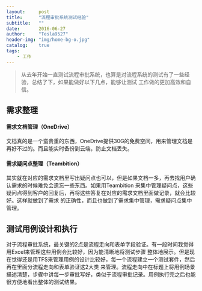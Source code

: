 ```yaml
---
layout:     post
title:      "流程审批系统测试经验"
subtitle:   ""
date:       2016-06-27
author:     "Tesla9527"
header-img: "img/home-bg-o.jpg"
catalog:    true
tags:
    - 工作
---
```


> 从去年开始一直测试流程审批系统，也算是对流程系统的测试有了一些经验，总结了下，如果能做好以下几点，能够让测试
工作做的更加高效和自信。

## 需求整理

#### 需求文档管理（OneDrive）

文档真的是一个蛮贵重的东西，OneDrive提供30G的免费空间，用来管理文档是再好不过的。而且能实时备份到云端，防止文档丢失。

#### 需求疑问点整理（Teambition）

其实就在对应的需求文档里写出疑问点也可以，但是如果文档一多，再去找用户确认需求的时候难免会遗忘一些东西。如果用Teambition
来集中管理疑问点，这些疑问点得到客户的回复后，再将这些答复在对应的需求文档里面做记录，就会比较好。这样就做到了需求
的正确性，而且也做到了需求集中管理，需求疑问点集中管理。

## 测试用例设计和执行

对于流程审批系统，最关键的2点是流程走向和表单字段验证。有一段时间我觉得用Excel来管理这些用例会比较好，因为能清晰地将测试步骤
整体地展示。但是现在觉得还是用TFS来管理用例的设计比较好，每一个流程建立一个测试套件，然后再在里面分流程走向和表单验证这2大类
来管理。流程走向中在标题上将用例场景描述清楚，步骤中讲每一步审批写好，类似于流程审批记录。用例执行完之后也能很方便地看出整体的测试结果。



